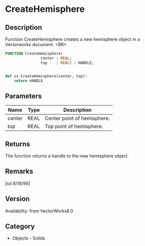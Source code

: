 # CreateHemisphere

## Description
Function CreateHemisphere creates a new hemisphere object in a Vectorworks document. &lt;BR&gt;


```pascal
FUNCTION CreateHemisphere(
				center : REAL;
				top    : REAL) : HANDLE;
```

```python

def vs.CreateHemisphere(center, top):
    return HANDLE
```

## Parameters
|Name|Type|Description|
|---|---|---|
|center|REAL|Center point of hemisphere.|
|top|REAL|Top point of hemisphere.|

## Returns
The function returns a handle to the new hemisphere object.

## Remarks
[sd 8/18/98]

## Version
Availability: from VectorWorks8.0
## Category
* Objects - Solids

